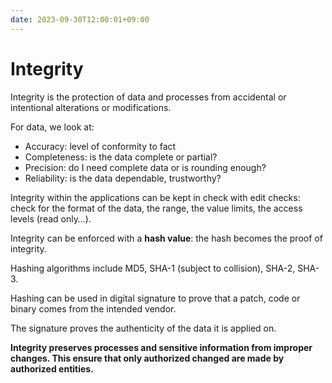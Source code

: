 ```yaml
---
date: 2023-09-30T12:00:01+09:00
---
```


# Integrity

Integrity is the protection of data and processes from accidental or intentional
alterations or modifications.

For data, we look at:

-   Accuracy: level of conformity to fact
-   Completeness: is the data complete or partial?
-   Precision: do I need complete data or is rounding enough?
-   Reliability: is the data dependable, trustworthy?

Integrity within the applications can be kept in check with edit checks: check
for the format of the data, the range, the value limits, the access levels (read
only…).

Integrity can be enforced with a **hash value**: the hash becomes the proof of
integrity.

Hashing algorithms include MD5, SHA-1 (subject to collision), SHA-2, SHA-3.

Hashing can be used in digital signature to prove that a patch, code or binary
comes from the intended vendor.

The signature proves the authenticity of the data it is applied on.

**Integrity preserves processes and sensitive information from improper changes.
This ensure that only authorized changed are made by authorized entities.**
